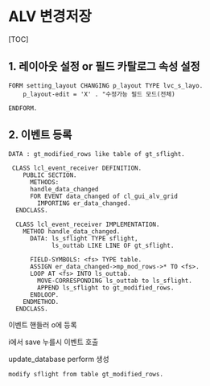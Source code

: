 # ALV 변경저장

[TOC]



## 1. 레이아웃 설정 or 필드 카탈로그 속성 설정

```ABAP
FORM setting_layout CHANGING p_layout TYPE lvc_s_layo.
	p_layout-edit = 'X' . "수정가능 필드 모드(전체)
	
ENDFORM.
```



## 2. 이벤트 등록

```abap
DATA : gt_modified_rows like table of gt_sflight. 
```



```ABAP
 CLASS lcl_event_receiver DEFINITION.
    PUBLIC SECTION.
      METHODS:
      handle_data_changed
      FOR EVENT data_changed of cl_gui_alv_grid
        IMPORTING er_data_changed.
  ENDCLASS.

  CLASS lcl_event_receiver IMPLEMENTATION.
    METHOD handle_data_changed.
      DATA: ls_sflight TYPE sflight,
            ls_outtab LIKE LINE OF gt_sflight.

      FIELD-SYMBOLS: <fs> TYPE table.
      ASSIGN er_data_changed->mp_mod_rows->* TO <fs>.
      LOOP AT <fs> INTO ls_outtab.
        MOVE-CORRESPONDING ls_outtab to ls_sflight.
        APPEND ls_sflight to gt_modified_rows.
      ENDLOOP.
    ENDMETHOD.
  ENDCLASS.

```



이벤트 핸들러 o에 등록

i에서 save 누를시 이벤트 호출

update_database perform 생성

```abap
modify sflight from table gt_modified_rows.
```

